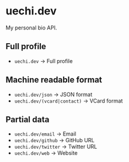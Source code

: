 # uechi.dev

My personal bio API.

## Full profile

- `uechi.dev` -> Full profile

## Machine readable format

- `uechi.dev/json` -> JSON format
- `uechi.dev/(vcard|contact)` -> VCard format

## Partial data

- `uechi.dev/email` -> Email
- `uechi.dev/github` -> GitHub URL
- `uechi.dev/twitter` -> Twitter URL
- `uechi.dev/web` -> Website

